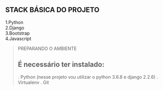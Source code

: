 ## STACK BÁSICA DO PROJETO

1.Python</br>
2.Django</br>
3.Bootstrap</br>
4.Javascript</br>

<blockquote> PREPARANDO O AMBIENTE</br>

## É necessário ter instalado:

. Python (nesse projeto vou utilizar o python 3.6.8 e django 2.2.6)
. Virtualenv
. Git

